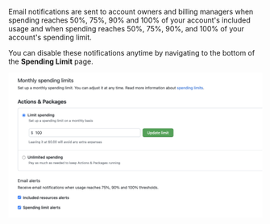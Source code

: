 Email notifications are sent to account owners and billing managers when spending reaches 50%, 75%, 90% and 100% of your account's included usage and when spending reaches 50%, 75%, 90%, and 100% of your account's spending limit.

You can disable these notifications anytime by navigating to the bottom of the **Spending Limit** page.

![Screenshot of the billing email notification settings](/assets/images/help/billing/actions-packages-spending-limit-notifications.png)
